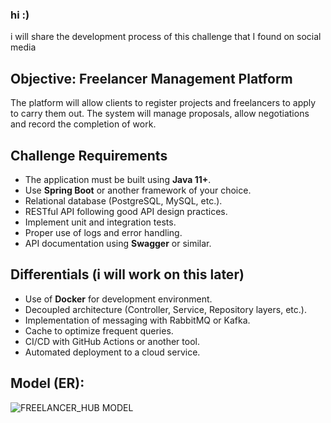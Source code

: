 ### hi :)

i will share the development process of this challenge that I found on social media

## Objective: Freelancer Management Platform
The platform will allow clients to register projects and freelancers to apply to carry them out. The system will manage proposals, allow negotiations and record the completion of work.

## Challenge Requirements
- The application must be built using **Java 11+**.
- Use **Spring Boot** or another framework of your choice.
- Relational database (PostgreSQL, MySQL, etc.).
- RESTful API following good API design practices.
- Implement unit and integration tests.
- Proper use of logs and error handling.
- API documentation using **Swagger** or similar.

## Differentials (i will work on this later)
- Use of **Docker** for development environment.
- Decoupled architecture (Controller, Service, Repository layers, etc.).
- Implementation of messaging with RabbitMQ or Kafka.
- Cache to optimize frequent queries.
- CI/CD with GitHub Actions or another tool.
- Automated deployment to a cloud service.
## Model (ER):
![FREELANCER_HUB MODEL](https://github.com/user-attachments/assets/1b3c938b-5bcc-4217-a446-2394e6a6e2b6)
